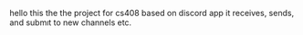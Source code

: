 hello
this the the project for cs408 based on discord app
it receives, sends, and submıt to new channels etc.
